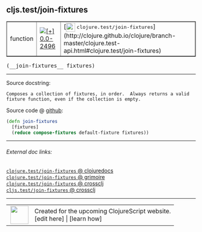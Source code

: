 ## cljs.test/join-fixtures



 <table border="1">
<tr>
<td>function</td>
<td><a href="https://github.com/cljsinfo/cljs-api-docs/tree/0.0-2496"><img valign="middle" alt="[+] 0.0-2496" title="Added in 0.0-2496" src="https://img.shields.io/badge/+-0.0--2496-lightgrey.svg"></a> </td>
<td>
[<img height="24px" valign="middle" src="http://i.imgur.com/1GjPKvB.png"> <samp>clojure.test/join-fixtures</samp>](http://clojure.github.io/clojure/branch-master/clojure.test-api.html#clojure.test/join-fixtures)
</td>
</tr>
</table>


 <samp>
(__join-fixtures__ fixtures)<br>
</samp>

---





Source docstring:

```
Composes a collection of fixtures, in order.  Always returns a valid
fixture function, even if the collection is empty.
```


Source code @ [github](https://github.com/clojure/clojurescript/blob/r2657/src/cljs/cljs/test.cljs#L389-L393):

```clj
(defn join-fixtures
  [fixtures]
  (reduce compose-fixtures default-fixture fixtures))
```

<!--
Repo - tag - source tree - lines:

 <pre>
clojurescript @ r2657
└── src
    └── cljs
        └── cljs
            └── <ins>[test.cljs:389-393](https://github.com/clojure/clojurescript/blob/r2657/src/cljs/cljs/test.cljs#L389-L393)</ins>
</pre>

-->

---



###### External doc links:

[`clojure.test/join-fixtures` @ clojuredocs](http://clojuredocs.org/clojure.test/join-fixtures)<br>
[`clojure.test/join-fixtures` @ grimoire](http://conj.io/store/v1/org.clojure/clojure/1.7.0-beta3/clj/clojure.test/join-fixtures/)<br>
[`clojure.test/join-fixtures` @ crossclj](http://crossclj.info/fun/clojure.test/join-fixtures.html)<br>
[`cljs.test/join-fixtures` @ crossclj](http://crossclj.info/fun/cljs.test.cljs/join-fixtures.html)<br>

---

 <table>
<tr><td>
<img valign="middle" align="right" width="48px" src="http://i.imgur.com/Hi20huC.png">
</td><td>
Created for the upcoming ClojureScript website.<br>
[edit here] | [learn how]
</td></tr></table>

[edit here]:https://github.com/cljsinfo/cljs-api-docs/blob/master/cljsdoc/cljs.test_join-fixtures.cljsdoc
[learn how]:https://github.com/cljsinfo/cljs-api-docs/wiki/cljsdoc-files

<!--

This information was too distracting to show to readers, but I'll leave it
commented here since it is helpful to:

- pretty-print the data used to generate this document
- and show how to retrieve that data



The API data for this symbol:

```clj
{:ns "cljs.test",
 :name "join-fixtures",
 :signature ["[fixtures]"],
 :history [["+" "0.0-2496"]],
 :type "function",
 :full-name-encode "cljs.test_join-fixtures",
 :source {:code "(defn join-fixtures\n  [fixtures]\n  (reduce compose-fixtures default-fixture fixtures))",
          :title "Source code",
          :repo "clojurescript",
          :tag "r2657",
          :filename "src/cljs/cljs/test.cljs",
          :lines [389 393]},
 :full-name "cljs.test/join-fixtures",
 :clj-symbol "clojure.test/join-fixtures",
 :docstring "Composes a collection of fixtures, in order.  Always returns a valid\nfixture function, even if the collection is empty."}

```

Retrieve the API data for this symbol:

```clj
;; from Clojure REPL
(require '[clojure.edn :as edn])
(-> (slurp "https://raw.githubusercontent.com/cljsinfo/cljs-api-docs/catalog/cljs-api.edn")
    (edn/read-string)
    (get-in [:symbols "cljs.test/join-fixtures"]))
```

-->

